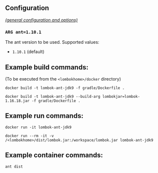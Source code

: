 ## Configuration

[_(general configuration and options)_](../readme.md)

### `ARG ant=1.10.1`

The ant version to be used. Supported values:

- `1.10.1` (default)

## Example build commands:

(To be executed from the `<lombokhome>/docker` directory)

```
docker build -t lombok-ant-jdk9 -f gradle/Dockerfile .

docker build -t lombok-ant-jdk9 --build-arg lombokjar=lombok-1.16.18.jar -f gradle/Dockerfile .
```

## Example run commands:

```
docker run -it lombok-ant-jdk9

docker run --rm -it -v /<lombokhome>/dist/lombok.jar:/workspace/lombok.jar lombok-ant-jdk9
```

## Example container commands:

```
ant dist
```
